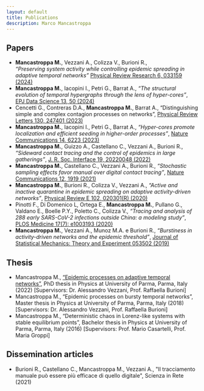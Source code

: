 ```yaml
---
layout: default
title: Publications
description: Marco Mancastroppa
---
```


## Papers
*	**Mancastroppa M.**, Vezzani A., Colizza V., Burioni R.,<br />
_“Preserving system activity while controlling epidemic spreading in adaptive temporal networks”_
[Physical Review Research 6, 033159 (2024)](https://doi.org/10.1103/PhysRevResearch.6.033159)
*	**Mancastroppa M.**, Iacopini I., Petri G., Barrat A., _“The structural evolution of temporal hypergraphs through the lens of hyper-cores”_, [EPJ Data Science 13, 50 (2024)](https://doi.org/10.1140/epjds/s13688-024-00490-1)
*	Cencetti G., Contreras D.A., **Mancastroppa M.**, Barrat A., “Distinguishing simple and complex contagion processes on networks”, [Physical Review Letters 130, 247401 (2023)](https://doi.org/10.1103/PhysRevLett.130.247401)
* **Mancastroppa M.**, Iacopini I., Petri G., Barrat A., _“Hyper-cores promote localization and efficient seeding in higher-order processes”_, [Nature Communications 14, 6223 (2023)](https://doi.org/10.1038/s41467-023-41887-2)
* **Mancastroppa M.**, Guizzo A., Castellano C., Vezzani A., Burioni R., _“Sideward contact tracing and the control of epidemics in large gatherings”_, [J. R. Soc. Interface 19, 20220048 (2022)](https://doi.org/10.1098/rsif.2022.0048)
* **Mancastroppa M.**, Castellano C., Vezzani A., Burioni R., _“Stochastic sampling effects favor manual over digital contact tracing”_, [Nature Communications 12, 1919 (2021)](https://doi.org/10.1038/s41467-021-22082-7)
* **Mancastroppa M.**, Burioni R., Colizza V., Vezzani A., _“Active and inactive quarantine in epidemic spreading on adaptive activity-driven networks”_, [Physical Review E 102, 020301(R) (2020)](https://doi.org/10.1103/PhysRevE.102.020301)
* Pinotti F., Di Domenico L, Ortega E., **Mancastroppa M.**, Pullano G., Valdano E.,  Boelle P.Y., Poletto C., Colizza V., _“Tracing and analysis of 288 early SARS-CoV-2 infections outside China: a modeling study”_, [PLOS Medicine 17(7): e1003193 (2020)](https://doi.org/10.1371/journal.pmed.1003193)
* **Mancastroppa M.**, Vezzani A., Munoz M.A. e Burioni R., _“Burstiness in activity-driven networks and the epidemic threshold”_, [Journal of Statistical Mechanics: Theory and Experiment 053502 (2019)](https://doi.org/10.1088/1742-5468/ab16c4)

## Thesis
*   Mancastroppa M., [“Epidemic processes on adaptive temporal networks”](https://www.repository.unipr.it/bitstream/1889/4819/5/PhD_thesis_MancastroppaMarco_rev.pdf), PhD thesis in Physics at University of Parma, Parma, Italy (2022) [Supervisors: Dr. Alessandro Vezzani, Prof. Raffaella Burioni]
*   Mancastroppa M., “Epidemic processes on bursty temporal networks”, Master thesis in Physics at University of Parma, Parma, Italy (2018) [Supervisors: Dr. Alessandro Vezzani, Prof. Raffaella Burioni]
*   Mancastroppa M., “Deterministic chaos in Lorenz-like systems with stable equilibrium points”, Bachelor thesis in Physics at University of Parma, Parma, Italy (2016) [Supervisors: Prof. Mario Casartelli, Prof. Maria Groppi]
    
## Dissemination articles
*  Burioni R., Castellano C., Mancastroppa M., Vezzani A., "Il tracciamento manuale può essere più efficace di quello digitale", Scienza in Rete (2021) 
